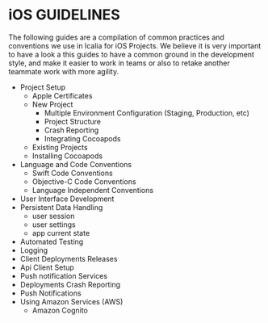 # iOS GUIDELINES

The following guides are a compilation of common practices and conventions we use in Icalia for iOS Projects. We believe it is very important to have a look a this guides to have a common ground in the development style, and make it easier to work in teams or also to retake another teammate work with more agility.

* Project Setup 
  * Apple Certificates
  * New Project
    * Multiple Environment Configuration (Staging, Production, etc)
    * Project Structure
    * Crash Reporting
    * Integrating Cocoapods
  * Existing Projects
  * Installing Cocoapods
* Language and Code Conventions
  * Swift Code Conventions
  * Objective-C Code Conventions
  * Language Independent Conventions
* User Interface Development
* Persistent Data Handling
  * user session
  * user settings
  * app current state
* Automated Testing
* Logging
* Client Deployments Releases
* Api Client Setup
* Push notification Services
* Deployments Crash Reporting
* Push Notifications
* Using Amazon Services (AWS)
  * Amazon Cognito